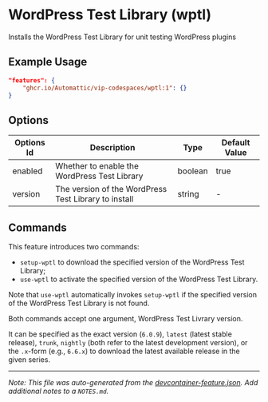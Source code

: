 
# WordPress Test Library (wptl)

Installs the WordPress Test Library for unit testing WordPress plugins

## Example Usage

```json
"features": {
    "ghcr.io/Automattic/vip-codespaces/wptl:1": {}
}
```

## Options

| Options Id | Description | Type | Default Value |
|-----|-----|-----|-----|
| enabled | Whether to enable the WordPress Test Library | boolean | true |
| version | The version of the WordPress Test Library to install | string | - |

## Commands

This feature introduces two commands:

* `setup-wptl` to download the specified version of the WordPress Test Library;
* `use-wptl` to activate the specified version of the WordPress Test Library.

Note that `use-wptl` automatically invokes `setup-wptl` if the specified version of the WordPress Test Library is not found.

Both commands accept one argument, WordPress Test Livrary version.

It can be specified as the exact version (`6.0.9`), `latest` (latest stable release), `trunk`, `nightly` (both refer to the latest development version), or the `.x`-form (e.g., `6.6.x`) to download the latest available release in the given series.


---

_Note: This file was auto-generated from the [devcontainer-feature.json](https://github.com/Automattic/vip-codespaces/blob/main/features/src/wptl/devcontainer-feature.json).  Add additional notes to a `NOTES.md`._
